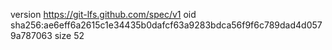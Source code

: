 version https://git-lfs.github.com/spec/v1
oid sha256:ae6eff6a2615c1e34435b0dafcf63a9283bdca56f9f6c789dad4d0579a787063
size 52
